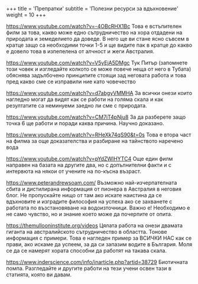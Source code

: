 +++
title = 'Препратки'
subtitle = 'Полезни ресурси за вдъхновение'
weight = 10
+++

https://www.youtube.com/watch?v=-4OBcRHX1Bc
Това е встъпителен филм за това, какво може едно сътрудничество на хора отдадени на природата и земеделието да доведе. В него ще ви стане ясно съвсем в кратце защо са необходими точки 1-5 и ще видите пак в кратце до какво е довело това в изпепелена от алчност и жеги Австралия.


https://www.youtube.com/watch?v=V5yEjA5DMgc
Тук Питър (запомнете този човек и изгледайте колкото се може повече неща от него в Тубата) обяснява задълбочено принципите стоящи зад неговата работа и това пред какво сме се изправили ние като човечество


https://www.youtube.com/watch?v=d7abgyVMMHA
За всички онези които нагледно могат да видят как се работи на голяма скала и как резултатите са неминуеми заедно ли сме с природата.


https://www.youtube.com/watch?v=CM7iT4pNju8
За да разберете защо точка 6 ще работи и поради каква причина. Научно доказано.


https://www.youtube.com/watch?v=RHeXk74qS90&t=0s
Това е втора част на филма за още доказателства и разбиране на тайнството наречено вода


https://www.youtube.com/watch?v=pYdZWlHYTC4
Още един филм направен на базата на другите два, но с допълнителни факти и с интервюта на някои от учените на по-късна възраст.


https://www.peterandrewsoam.com/
Възможно най-изчерпателната сбита и дистилирана информация от пионера в Австралия в неговия блог. Не пропускайте нищо от там ако искате наистина да се вдъхновите и изградите философия на успеха ако се захванете с работата по възстановяване на водоизточници. Важно е! Необходимо е не само чувство, но и знание което може да почерпите от опита.


https://themullooninstitute.org/videos
Цялата работа на онези двамата гиганта на австралийското сътрудничество в областта. Тонове информация с примери. Това е нагледен пример за ВСИЧКИ НАС как се прави, ако искаме да успеем, за да си запазим водите в България. Моля се да се намерят хората способни да работят на такава скала.


https://www.inderscience.com/info/inarticle.php?artid=38729
Биотичната помпа. Разгледайте и другите работи на тези учени освен тази в статията, която ви давам.
